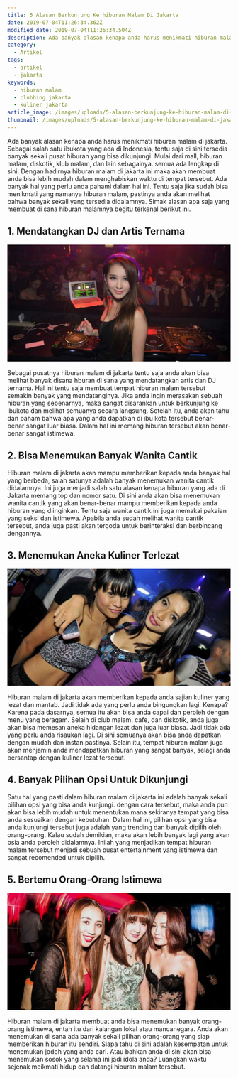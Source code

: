 ```yaml
---
title: 5 Alasan Berkunjung Ke hiburan Malam Di Jakarta
date: 2019-07-04T11:26:34.362Z
modified_date: 2019-07-04T11:26:34.504Z
description: Ada banyak alasan kenapa anda harus menikmati hiburan malam di jakarta. Sebagai salah satu ibukota yang ada di Indonesia.
category:
  - Artikel
tags:
  - artikel
  - jakarta
keywords:
  - hiburan malam
  - clubbing jakarta
  - kuliner jakarta
article_image: /images/uploads/5-alasan-berkunjung-ke-hiburan-malam-di-jakarta-3.jpg
thumbnail: /images/uploads/5-alasan-berkunjung-ke-hiburan-malam-di-jakarta-3-006.jpg
---
```

Ada banyak alasan kenapa anda harus menikmati hiburan malam di jakarta. Sebagai salah satu ibukota yang ada di Indonesia, tentu saja di sini tersedia banyak sekali pusat hiburan yang bisa dikunjungi. Mulai dari mall, hiburan malam, diskotik, klub malam, dan lain sebagainya. semua ada lengkap di sini. Dengan hadirnya hiburan malam di jakarta ini maka akan membuat anda bisa lebih mudah dalam menghabiskan waktu di tempat tersebut. Ada banyak hal yang perlu anda pahami dalam hal ini. Tentu saja jika sudah bisa menikmati yang namanya hiburan malam, pastinya anda akan melihat bahwa banyak sekali yang tersedia didalamnya. Simak alasan apa saja yang membuat di sana hiburan malamnya begitu terkenal berikut ini.



## 1. Mendatangkan DJ dan Artis Ternama

![5 Alasan Berkunjung Ke hiburan Malam Di Jakarta](/images/uploads/5-alasan-berkunjung-ke-hiburan-malam-di-jakarta-2.jpg)

Sebagai pusatnya hiburan malam di jakarta tentu saja anda akan bisa melihat banyak disana hburan di sana yang mendatangkan artis dan DJ ternama. Hal ini tentu saja membuat tempat hiburan malam tersebut semakin banyak yang mendatanginya. Jika anda ingin merasakan sebuah hiburan yang sebenarnya, maka sangat disarankan untuk berkunjung ke ibukota dan melihat semuanya secara langsung. Setelah itu, anda akan tahu dan paham bahwa apa yang anda dapatkan di ibu kota tersebut benar-benar sangat luar biasa. Dalam hal ini memang hiburan tersebut akan benar-benar sangat istimewa.



## 2. Bisa Menemukan Banyak Wanita Cantik

Hiburan malam di jakarta akan mampu memberikan kepada anda banyak hal yang berbeda, salah satunya adalah banyak menemukan wanita cantik didalamnya. Ini juga menjadi salah satu alasan kenapa hiburan yang ada di Jakarta memang top dan nomor satu. Di sini anda akan bisa menemukan wanita cantik yang akan benar-benar mampu memberikan kepada anda hiburan yang diinginkan. Tentu saja wanita cantik ini juga memakai pakaian yang seksi dan istimewa. Apabila anda sudah melihat wanita cantik tersebut, anda juga pasti akan tergoda untuk berinteraksi dan berbincang dengannya.



## 3. Menemukan Aneka Kuliner Terlezat

![5 Alasan Berkunjung Ke hiburan Malam Di Jakarta](/images/uploads/5-alasan-berkunjung-ke-hiburan-malam-di-jakarta-3.jpg)

Hiburan malam di jakarta akan memberikan kepada anda sajian kuliner yang lezat dan mantab. Jadi tidak ada yang perlu anda bingungkan lagi. Kenapa? Karena pada dasarnya, semua itu akan bisa anda capai dan peroleh dengan menu yang beragam. Selain di club malam, cafe, dan diskotik, anda juga akan bisa memesan aneka hidangan lezat dan juga luar biasa. Jadi tidak ada yang perlu anda risaukan lagi. Di sini semuanya akan bisa anda dapatkan dengan mudah dan instan pastinya. Selain itu, tempat hiburan malam juga akan menjamin anda mendapatkan hiburan yang sangat banyak, selagi anda bersantap dengan kuliner lezat tersebut.



## 4. Banyak Pilihan Opsi Untuk Dikunjungi

Satu hal yang pasti dalam hiburan malam di jakarta ini adalah banyak sekali pilihan opsi yang bisa anda kunjungi. dengan cara tersebut, maka anda pun akan bisa lebih mudah untuk menentukan mana sekiranya tempat yang bisa anda sesuaikan dengan kebutuhan. Dalam hal ini, pilihan opsi yang bisa anda kunjungi tersebut juga adalah yang trending dan banyak dipilih oleh orang-orang. Kalau sudah demikian, maka akan lebih banyak lagi yang akan bsia anda peroleh didalamnya. Inilah yang menjadikan tempat hiburan malam tersebut menjadi sebuah pusat entertainment yang istimewa dan sangat recomended untuk dipilih.



## 5. Bertemu Orang-Orang Istimewa

![5 Alasan Berkunjung Ke hiburan Malam Di Jakarta](/images/uploads/5-alasan-berkunjung-ke-hiburan-malam-di-jakarta-1.jpg)

Hiburan malam di jakarta membuat anda bisa menemukan banyak orang-orang istimewa, entah itu dari kalangan lokal atau mancanegara. Anda akan menemukan di sana ada banyak sekali pilihan orang-orang yang siap memberikan hiburan itu sendiri. Siapa tahu di sini adalah kesempatan untuk menemukan jodoh yang anda cari. Atau bahkan anda di sini akan bisa menemukan sosok yang selama ini jadi idola anda? Luangkan waktu sejenak meikmati hidup dan datangi hiburan malam tersebut.

